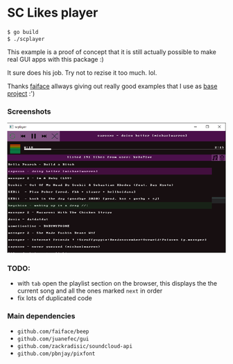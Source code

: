 # SC Likes player

```
$ go build
$ ./scplayer
```

This example is a proof of concept that it is still actually possible to make real GUI apps with this package :)

It sure does his job. Try not to rezise it too much. lol.

Thanks [faiface](http://github.com/faiface) allways giving out really good examples that I use as [base project](https://github.com/juanefec/gui/tree/master/examples/imageviewer) :')  

### Screenshots

![newlook](newlook.png)


### TODO:
 - with `tab` open the playlist section on the browser, this displays the the current song and all the ones marked `next` in order
 - fix lots of duplicated code
### Main dependencies
 - `github.com/faiface/beep`
 - `github.com/juanefec/gui`
 - `github.com/zackradisic/soundcloud-api`
 - `github.com/pbnjay/pixfont`
